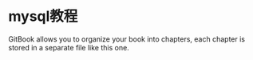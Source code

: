 # mysql教程



GitBook allows you to organize your book into chapters, each chapter is stored in a separate file like this one.

